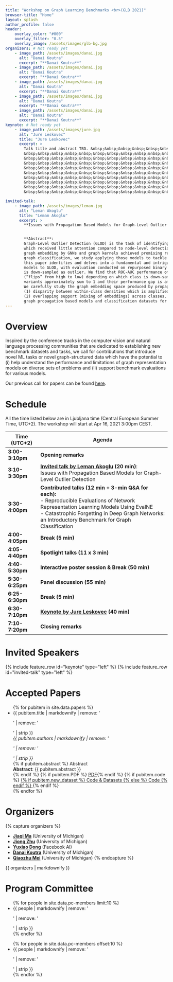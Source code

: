 ```yaml
---
title: "Workshop on Graph Learning Benchmarks <br>(GLB 2021)"
browser-title: "Home"
layout: splash
author_profile: false
header:
    overlay_color: "#000"
    overlay_filter: "0.5"
    overlay_image: /assets/images/glb-bg.jpg
organizers: # Not ready yet
    - image_path: /assets/images/danai.jpg
      alt: "Danai Koutra"
      excerpt: "**Danai Koutra**"
    - image_path: /assets/images/danai.jpg
      alt: "Danai Koutra"
      excerpt: "**Danai Koutra**"
    - image_path: /assets/images/danai.jpg
      alt: "Danai Koutra"
      excerpt: "**Danai Koutra**"
    - image_path: /assets/images/danai.jpg
      alt: "Danai Koutra"
      excerpt: "**Danai Koutra**"
    - image_path: /assets/images/danai.jpg
      alt: "Danai Koutra"
      excerpt: "**Danai Koutra**"
keynote: # Not ready yet
    - image_path: /assets/images/jure.jpg
      alt: "Jure Leskovec"
      title: "Jure Leskovec"
      excerpt: >
        Talk title and abstract TBD. &nbsp;&nbsp;&nbsp;&nbsp;&nbsp;&nbsp;&nbsp;&nbsp;&nbsp;&nbsp;&nbsp;&nbsp;&nbsp;&nbsp;
        &nbsp;&nbsp;&nbsp;&nbsp;&nbsp;&nbsp;&nbsp;&nbsp;&nbsp;&nbsp;&nbsp;&nbsp;&nbsp;&nbsp;&nbsp;&nbsp;&nbsp;&nbsp;&nbsp;
        &nbsp;&nbsp;&nbsp;&nbsp;&nbsp;&nbsp;&nbsp;&nbsp;&nbsp;&nbsp;&nbsp;&nbsp;&nbsp;&nbsp;&nbsp;&nbsp;&nbsp;&nbsp;&nbsp;
        &nbsp;&nbsp;&nbsp;&nbsp;&nbsp;&nbsp;&nbsp;&nbsp;&nbsp;&nbsp;&nbsp;&nbsp;&nbsp;&nbsp;&nbsp;&nbsp;&nbsp;&nbsp;&nbsp;
        &nbsp;&nbsp;&nbsp;&nbsp;&nbsp;&nbsp;&nbsp;&nbsp;&nbsp;&nbsp;&nbsp;&nbsp;&nbsp;&nbsp;&nbsp;&nbsp;&nbsp;&nbsp;&nbsp;
        &nbsp;&nbsp;&nbsp;&nbsp;&nbsp;&nbsp;&nbsp;&nbsp;&nbsp;&nbsp;&nbsp;&nbsp;&nbsp;&nbsp;&nbsp;&nbsp;&nbsp;&nbsp;&nbsp;
        &nbsp;&nbsp;&nbsp;&nbsp;&nbsp;&nbsp;&nbsp;&nbsp;&nbsp;&nbsp;&nbsp;&nbsp;&nbsp;&nbsp;&nbsp;&nbsp;&nbsp;&nbsp;&nbsp;
        &nbsp;&nbsp;&nbsp;&nbsp;&nbsp;&nbsp;&nbsp;&nbsp;&nbsp;&nbsp;&nbsp;&nbsp;&nbsp;&nbsp;&nbsp;&nbsp;&nbsp;&nbsp;&nbsp;
        &nbsp;&nbsp;&nbsp;&nbsp;&nbsp;&nbsp;&nbsp;&nbsp;&nbsp;&nbsp;&nbsp;&nbsp;&nbsp;&nbsp;&nbsp;&nbsp;&nbsp;&nbsp;&nbsp;
        &nbsp;&nbsp;&nbsp;&nbsp;&nbsp;&nbsp;&nbsp;&nbsp;&nbsp;&nbsp;&nbsp;&nbsp;&nbsp;&nbsp;&nbsp;&nbsp;&nbsp;&nbsp;&nbsp;<br>

invited-talk: 
    - image_path: /assets/images/leman.jpg
      alt: "Leman Akoglu"
      title: "Leman Akoglu"
      excerpt: >
        **Issues with Propagation Based Models for Graph-Level Outlier Detection**


        **Abstract**: 
        Graph-Level Outlier Detection (GLOD) is the task of identifying unusual graphs within a graph database, 
        which received little attention compared to node-level detection in a single graph. As propagation based 
        graph embedding by GNNs and graph kernels achieved promising results on another graph-level task, i.e. 
        graph classification, we study applying those models to tackle GLOD. Instead of developing new models, 
        this paper identifies and delves into a fundamental and intriguing issue with applying propagation based 
        models to GLOD, with evaluation conducted on repurposed binary graph classification datasets where one class 
        is down-sampled as outlier. We find that ROC-AUC performance of the models changes significantly 
        (“flips” from high to low) depending on which class is down-sampled. Interestingly, ROC-AUCs on these two 
        variants approximately sum to 1 and their performance gap is amplified with increasing propagations. 
        We carefully study the graph embedding space produced by propagation based models and find two driving factors: 
        (1) disparity between within-class densities which is amplified by propagation, and 
        (2) overlapping support (mixing of embeddings) across classes. Our study sheds light onto the effects of using 
        graph propagation based models and classification datasets for outlier detection for the first time.
---
```


<!-- {% capture notice-text %}
This is an example notice using Markdown.

* Bullet point 1
* Bullet point 2
{% endcapture %}

<div class="notice--info">
  <h4 class="no_toc">Notice Headline:</h4>
  {{ notice-text | markdownify }}
</div> -->

<script>
if (!sessionStorage.getItem('timezone')) {
  var tz = jstz.determine() || 'UTC';
  sessionStorage.setItem('timezone', tz.name());
}
var currTz = sessionStorage.getItem('timezone');
var startTime = moment("2021-04-16T13:00:00Z");
var tzTime = startTime.tz(currTz)
</script>

# Overview

Inspired by the conference tracks in the computer vision and natural language processing communities that are dedicated to establishing new benchmark datasets and tasks, 
we call for contributions that introduce novel ML tasks or novel graph-structured data which have the potential to 
(i) help understand the performance and limitations of graph representation models on diverse sets of problems and 
(ii) support benchmark evaluations for various models.

Our previous call for papers can be found [here](/call-for-papers). 

# Schedule

All the time listed below are in Ljubljana time (Central European Summer Time, UTC+2). The workshop will start at Apr 16, 2021 3:00pm CEST<span id="viewerTime"></span>.

| Time (UTC+2) | Agenda |
| ----------------- | ------------ |
| **3:00-3:10pm**    | **Opening remarks** |
| **3:10-3:30pm**    | **[Invited talk by Leman Akoglu](#Leman+Akoglu) (20 min)**: <br> Issues with Propagation Based Models for Graph-Level Outlier Detection |
| **3:30-4:00pm**    | **Contributed talks (12 min + 3-min Q&A for each):**<br>\- Reproducible Evaluations of Network Representation Learning Models Using EvalNE<br>\- Catastrophic Forgetting in Deep Graph Networks: an Introductory Benchmark for Graph Classification |
| **4:00-4:05pm**    | **Break (5 min)** |
| **4:05-4:40pm**    | **Spotlight talks (11 x 3 min)** |
| **4:40-5:30pm**    | **Interactive poster session & Break (50 min)** |
| **5:30-6:25pm**    | **Panel discussion (55 min)** |
| **6:25-6:30pm**    | **Break (5 min)** |
| **6:30-7:10pm**    | **[Keynote by Jure Leskovec](#Jure+Leskovec) (40 min)** |
| **7:10-7:20pm**    | **Closing remarks** |

<script>
  document.getElementById("viewerTime").innerHTML = " (" + tzTime.format('MMM DD h:mma z') + ")"
</script>

# Invited Speakers
<!-- ![image-left](/assets/images/jure.jpg){: .align-left} -->

<!-- - Speaker: [Jure Leskovec](https://cs.stanford.edu/~jure/), Stanford University
- Title: Issues with Propagation Based Models for Graph-Level Outlier Detection
- Abstract: TBA -->
{% include feature_row id="keynote" type="left" %}
{% include feature_row id="invited-talk" type="left" %}



# Accepted Papers
<ul>
{% for pubitem in site.data.papers %}
    <li> {{ pubitem.title | markdownify | remove: '<p>' | remove: '</p>' | strip }} <br>
    <div class="small">
    <i> {{ pubitem.authors | markdownify | remove: '<p>' | remove: '</p>' | strip }} </i> 
    </div>
    {% if pubitem.abstract %} 
    <a class="btn btn--small btn--info collapsible">Abstract</a> 
    <div class="btn-content small">
        <b>Abstract</b>: {{ pubitem.abstract }}
    </div>
    {% endif %}
    {% if pubitem.PDF %} <a href="{{ pubitem.PDF }}" class="btn btn--small btn--info">PDF</a>{% endif %}
    {% if pubitem.code %} <a href="{{ pubitem.code }}" class="btn btn--small btn--info">
    {% if pubitem.new_dataset %} Code & Datasets {% else %} Code {% endif %} </a>{% endif %}
    </li>
{% endfor %}
</ul>

# Organizers
{% capture organizers %}
- **[Jiaqi Ma](http://www.jiaqima.com/)** (University of Michigan)
- **[Jiong Zhu](https://www.jiongzhu.net/)** (University of Michigan)
- **[Yuxiao Dong](https://ericdongyx.github.io/)** (Facebook AI)
- **[Danai Koutra](https://web.eecs.umich.edu/~dkoutra/)** (University of Michigan)
- **[Qiaozhu Mei](http://www-personal.umich.edu/~qmei/)** (University of Michigan)
{% endcapture %}

<div class="small">
{{ organizers | markdownify }}
</div>
<!-- {% include feature_row id="organizers" %} -->

# Program Committee
<div class="small row-two-columns">
<div class="column-half">
<ul>
{% for people in site.data.pc-members limit:10 %}
<li>{{ people | markdownify | remove: '<p>' | remove: '</p>' | strip }} </li>
{% endfor %}
</ul>
</div>
<div class="column-half">
<ul>
{% for people in site.data.pc-members offset:10 %}
<li>{{ people | markdownify | remove: '<p>' | remove: '</p>' | strip }} </li>
{% endfor %}
</ul>
</div>
</div>

<script>
    var coll = document.getElementsByClassName("collapsible");
    var i;

    for (i = 0; i < coll.length; i++) {
    coll[i].addEventListener("click", function() {
        this.classList.toggle("active");
        var content = this.nextElementSibling;
        if (content.style.display === "block") {
        content.style.display = "none";
        } else {
        content.style.display = "block";
        }
    });
    }
</script>